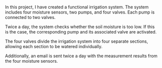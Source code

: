 In this project, I have created a functional irrigation system.
The system includes four moisture sensors, two pumps, and four valves.
Each pump is connected to two valves.

Twice a day, the system checks whether the soil moisture is too low.
If this is the case, the corresponding pump and its associated valve are activated.

The four valves divide the irrigation system into four separate sections, allowing each section to be watered individually.

Additionally, an email is sent twice a day with the measurement results from the four moisture sensors.
